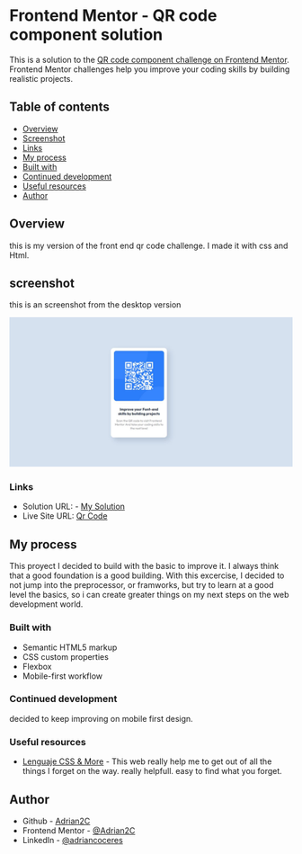 # Frontend Mentor - QR code component solution

This is a solution to the [QR code component challenge on Frontend Mentor](https://www.frontendmentor.io/challenges/qr-code-component-iux_sIO_H). Frontend Mentor challenges help you improve your coding skills by building realistic projects. 

## Table of contents

- [Overview](#overview)
- [Screenshot](#screenshot)
- [Links](#links)
- [My process](#my-process)
- [Built with](#built-with)
- [Continued development](#continued-development)
- [Useful resources](#useful-resources)
- [Author](#author)

## Overview
this is my version of the front end qr code challenge. I made it with css and Html.


## screenshot

this is an screenshot from the desktop version

![Screenshot](screenshot.JPG)


### Links

- Solution URL: - [My Solution](https://github.com/Adrian2C/qrcode-challenge/)
- Live Site URL: [Qr Code](https://qrcode-modal.netlify.app/)
## My process
This proyect I decided to build with the basic to improve it. I always think that a good foundation is a good building. With this excercise, I decided to not jump into the preprocessor, or framworks, but try to learn at a good level the basics, so i can create greater things on my next steps on the web development world.
### Built with

- Semantic HTML5 markup
- CSS custom properties
- Flexbox
- Mobile-first workflow

### Continued development

decided to keep improving on mobile first design.

### Useful resources

- [Lenguaje CSS & More](https://lenguajecss.com/css/) - This web really help me to get out of all the things I forget on the way. really helpfull. easy to find what you forget.


## Author

- Github - [Adrian2C](https://github.com/Adrian2C)
- Frontend Mentor - [@Adrian2C](https://www.frontendmentor.io/profile/Adrian2C)
- LinkedIn - [@adriancoceres](https://www.linkedin.com/in/adriancoceres/)
